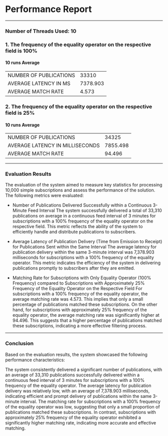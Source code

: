 # Performance Report

---

### Number of Threads Used: 10

### 1. The frequency of the equality operator on the respective field is 100%

#### 10 runs Average

|                        |          |
|------------------------|----------|
| NUMBER OF PUBLICATIONS | 33310    |
| AVERAGE LATENCY IN MS  | 7378.903 |
| AVERAGE MATCH RATE     | 4.573    |

### 2. The frequency of the equality operator on the respective field is 25%

#### 10 runs Average

|                                 |          |
|---------------------------------|----------|
| NUMBER OF PUBLICATIONS          | 34325    |
| AVERAGE LATENCY IN MILLISECONDS | 7855.498 |
| AVERAGE MATCH RATE              | 94.496   |

---

### Evaluation Results

The evaluation of the system aimed to measure key statistics for processing 10,000 simple subscriptions and assess the performance of the
solution. The following metrics were evaluated:

- Number of Publications Delivered Successfully within a Continuous 3-Minute Feed Interval
  The system successfully delivered a total of 33,310 publications on average in a continuous feed interval of 3 minutes for subscriptions
  with a 100% frequency of the equality operator on the respective field. This metric reflects the ability of the system to efficiently
  handle and distribute publications to subscribers.


- Average Latency of Publication Delivery (Time from Emission to Receipt) for Publications Sent within the Same Interval
  The average latency for publication delivery within the same 3-minute interval was 7,378.903 milliseconds for subscriptions with a 100%
  frequency of the equality operator. This metric indicates the efficiency of the system in delivering publications promptly to subscribers
  after they are emitted.


- Matching Rate for Subscriptions with Only Equality Operator (100% Frequency) compared to Subscriptions with Approximately 25%
  Frequency of the Equality Operator on the Respective Field
  For subscriptions with a 100% frequency of the equality operator, the average matching rate was 4.573. This implies that only a small
  percentage of publications matched these subscriptions. On the other hand, for subscriptions with approximately 25% frequency of the
  equality operator, the average matching rate was significantly higher at 94.496. This suggests that a higher percentage of publications
  matched these subscriptions, indicating a more effective filtering process.

---

### Conclusion

Based on the evaluation results, the system showcased the following performance characteristics:

The system consistently delivered a significant number of publications, with an average of 33,310 publications successfully delivered within
a continuous feed interval of 3 minutes for subscriptions with a 100% frequency of the equality operator.
The average latency for publication delivery was relatively low, with an average of 7,378.903 milliseconds, indicating efficient and prompt
delivery of publications within the same 3-minute interval.
The matching rate for subscriptions with a 100% frequency of the equality operator was low, suggesting that only a small proportion of
publications matched these subscriptions.
In contrast, subscriptions with approximately 25% frequency of the equality operator exhibited a significantly higher matching rate,
indicating more accurate and effective matching.
